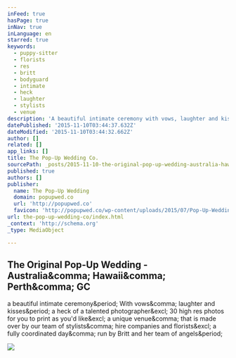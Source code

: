 ```yaml
---
inFeed: true
hasPage: true
inNav: true
inLanguage: en
starred: true
keywords:
  - puppy-sitter
  - florists
  - res
  - britt
  - bodyguard
  - intimate
  - heck
  - laughter
  - stylists
  - venue
description: 'A beautiful intimate ceremony with vows, laughter and kisses + a heck of a talented photographer! '
datePublished: '2015-11-10T03:44:37.632Z'
dateModified: '2015-11-10T03:44:32.662Z'
author: []
related: []
app_links: []
title: The Pop-Up Wedding Co.
sourcePath: _posts/2015-11-10-the-original-pop-up-wedding-australia-hawaii-perth-gc.md
published: true
authors: []
publisher:
  name: The Pop-Up Wedding
  domain: popupwed.co
  url: 'http://popupwed.co'
  favicon: 'http://popupwed.co/wp-content/uploads/2015/07/Pop-Up-Wedding-Co-Logo-sqr.png'
url: the-pop-up-wedding-co/index.html
_context: 'http://schema.org'
_type: MediaObject

---
```

<article style=""><h1>The Original Pop-Up Wedding - Australia&amp;comma; Hawaii&amp;comma; Perth&amp;comma; GC</h1><p>a beautiful intimate ceremony&amp;period; With vows&amp;comma; laughter and kisses&amp;period; a heck of a talented photographer&amp;excl; 30 high res photos for you to print as you'd like&amp;excl; a unique venue&amp;comma; that is made over by our team of stylists&amp;comma; hire companies and florists&amp;excl; a fully coordinated day&amp;comma; run by Britt and her team of angels&amp;period;</p><img src="http://popupwed.co/wp-content/uploads/2014/12/photodune-6579484-married-couple-bride-and-groom-at-sunset-on-beautiful-tropical-l.jpg" /></article>